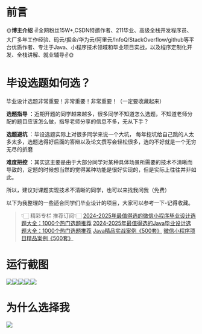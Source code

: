 # 前言

🌞**博主介绍**
✌全网粉丝15W+,CSDN特邀作者、211毕业、高级全栈开发程序员、大厂多年工作经验、码云/掘金/华为云/阿里云/InfoQ/StackOverflow/github等平台优质作者、专注于Java、小程序技术领域和毕业项目实战，以及程序定制化开发、全栈讲解、就业辅导✌🌞

# 毕设选题如何选？

毕业设计选题非常重要！非常重要！非常重要！（一定要收藏起来）

**选题指导** ：近期开题的同学越来越多，很多同学不知道怎么选题，不知道老师分配的题目应该怎么做，指导老师分享的信息不多，无从下手？

**选题避坑** ：毕设选题实际上对很多同学来说一个大坑，
每年挖坑给自己跳的人太多太多，选题选得好后面的答辩以及论文撰写会轻松很多，选的不好就是一个无穷无尽的折磨

**难度把控** ：其实这主要是由于大部分同学对某种具体场景所需要的技术不清晰而导致的，定题的时候想当然的觉得某种功能是很好实现的，但是实际上往往并非如此。

所以，建议对课题实现技术不清晰的同学，也可以来找我问我（免费）

以下为我整理的一些适合同学们毕业设计的项目，大家可以参考一下-记得收藏。

> 👇🏻 精彩专栏 推荐订阅👇🏻
> [2024-2025年最值得选的微信小程序毕业设计选题大全：1000个热门选题推荐](https://www.yuque.com/cxycsx/bve3ul)
> [2024-2025年最值得选的Java毕业设计选题大全：1000个热门选题推荐](https://www.yuque.com/cxycsx/bve3ul)
> [Java精品实战案例《500套》](https://www.yuque.com/cxycsx/bve3ul)
> [微信小程序项目精品案例《500套》](https://www.yuque.com/cxycsx/bve3ul)

# 运行截图

![](http://www.bysj52.com/uploadfile/ueditor/image/202306/%E6%AF%95%E8%AE%BEssm582%E5%9F%BA%E4%BA%8Eweb%E7%9A%84%E6%9C%BA%E7%A5%A8%E7%AE%A1%E7%90%86%E7%B3%BB%E7%BB%9F%EF%BC%88%E5%B8%A6%E6%B2%99%E7%AE%B1%E6%94%AF%E4%BB%98%EF%BC%89+jsp%E6%BC%94%E7%A4%BA%E6%AF%95%E4%B8%9A%E8%AE%BE%E8%AE%A1/3.png)![](http://www.bysj52.com/uploadfile/ueditor/image/202306/%E6%AF%95%E8%AE%BEssm582%E5%9F%BA%E4%BA%8Eweb%E7%9A%84%E6%9C%BA%E7%A5%A8%E7%AE%A1%E7%90%86%E7%B3%BB%E7%BB%9F%EF%BC%88%E5%B8%A6%E6%B2%99%E7%AE%B1%E6%94%AF%E4%BB%98%EF%BC%89+jsp%E6%BC%94%E7%A4%BA%E6%AF%95%E4%B8%9A%E8%AE%BE%E8%AE%A1/2.png)![](http://www.bysj52.com/uploadfile/ueditor/image/202306/%E6%AF%95%E8%AE%BEssm582%E5%9F%BA%E4%BA%8Eweb%E7%9A%84%E6%9C%BA%E7%A5%A8%E7%AE%A1%E7%90%86%E7%B3%BB%E7%BB%9F%EF%BC%88%E5%B8%A6%E6%B2%99%E7%AE%B1%E6%94%AF%E4%BB%98%EF%BC%89+jsp%E6%BC%94%E7%A4%BA%E6%AF%95%E4%B8%9A%E8%AE%BE%E8%AE%A1/4.png)![](http://www.bysj52.com/uploadfile/ueditor/image/202306/%E6%AF%95%E8%AE%BEssm582%E5%9F%BA%E4%BA%8Eweb%E7%9A%84%E6%9C%BA%E7%A5%A8%E7%AE%A1%E7%90%86%E7%B3%BB%E7%BB%9F%EF%BC%88%E5%B8%A6%E6%B2%99%E7%AE%B1%E6%94%AF%E4%BB%98%EF%BC%89+jsp%E6%BC%94%E7%A4%BA%E6%AF%95%E4%B8%9A%E8%AE%BE%E8%AE%A1/5.png)![](http://www.bysj52.com/uploadfile/ueditor/image/202306/%E6%AF%95%E8%AE%BEssm582%E5%9F%BA%E4%BA%8Eweb%E7%9A%84%E6%9C%BA%E7%A5%A8%E7%AE%A1%E7%90%86%E7%B3%BB%E7%BB%9F%EF%BC%88%E5%B8%A6%E6%B2%99%E7%AE%B1%E6%94%AF%E4%BB%98%EF%BC%89+jsp%E6%BC%94%E7%A4%BA%E6%AF%95%E4%B8%9A%E8%AE%BE%E8%AE%A1/1.png)

# 为什么选择我

![](http://upload.cxycsx.vip/%E6%9C%AA%E5%91%BD%E5%90%8D__2024-09-06+10_52_44.jpg)

